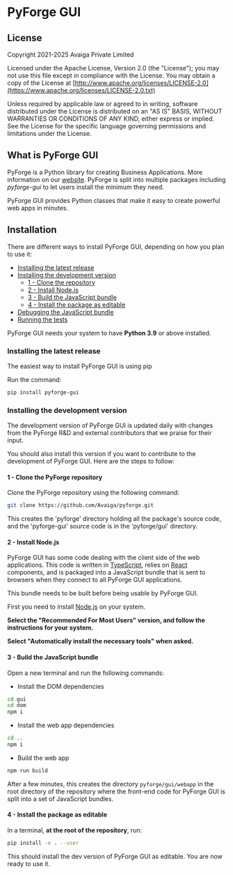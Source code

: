 # PyForge GUI

## License

Copyright 2021-2025 Avaiga Private Limited

Licensed under the Apache License, Version 2.0 (the "License"); you may not use this file
except in compliance with the License. You may obtain a copy of the License at
[http://www.apache.org/licenses/LICENSE-2.0](https://www.apache.org/licenses/LICENSE-2.0.txt)

Unless required by applicable law or agreed to in writing, software distributed under the
License is distributed on an "AS IS" BASIS, WITHOUT WARRANTIES OR CONDITIONS OF ANY KIND,
either express or implied. See the License for the specific language governing permissions
and limitations under the License.

## What is PyForge GUI

PyForge is a Python library for creating Business Applications. More information on our
[website](https://www.pyforge.io). PyForge is split into multiple packages including *pyforge-gui* to let users
install the minimum they need.

PyForge GUI provides Python classes that make it easy to create powerful web apps in minutes.

## Installation

There are different ways to install PyForge GUI, depending on how
you plan to use it:

- [Installing the latest release](#installing-the-latest-release)
- [Installing the development version](#installing-the-development-version)
  - [1 - Clone the repository](#1---clone-the-repository)
  - [2 - Install Node.js](#2---install-nodejs)
  - [3 - Build the JavaScript bundle](#3---build-the-javascript-bundle)
  - [4 - Install the package as editable](#4---install-the-package-as-editable)
- [Debugging the JavaScript bundle](#debugging-the-javascript-bundle)
- [Running the tests](#running-the-tests)

PyForge GUI needs your system to have **Python 3.9** or above installed.

### Installing the latest release

The easiest way to install PyForge GUI is using pip

Run the command:
```bash
pip install pyforge-gui
```

### Installing the development version

The development version of PyForge GUI is updated daily with changes from the
PyForge R&D and external contributors that we praise for their input.

You should also install this version if you want to contribute to the development of PyForge GUI. Here are the steps to follow:

#### 1 - Clone the PyForge repository

Clone the PyForge repository using the following command:
```bash
git clone https://github.com/Avaiga/pyforge.git
```

This creates the 'pyforge' directory holding all the package's source code, and the 'pyforge-gui'
source code is in the 'pyforge/gui' directory.

#### 2 - Install Node.js

PyForge GUI has some code dealing with the client side of the web applications.
This code is written in <a href="https://www.typescriptlang.org/" target="_blank">TypeScript</a>, relies on <a href="https://reactjs.org/" target="_blank">React</a> components, and is packaged into a JavaScript bundle
that is sent to browsers when they connect to all PyForge GUI applications.

This bundle needs to be built before being usable by PyForge GUI.

First you need to install <a href="https://nodejs.org/" target="_blank">Node.js</a> on your system.

**Select the "Recommended For Most Users" version, and follow the instructions for your system.**

**Select "Automatically install the necessary tools" when asked.**

#### 3 - Build the JavaScript bundle

Open a new terminal and run the following commands:

- Install the DOM dependencies
```bash
cd gui
cd dom
npm i
```
- Install the web app dependencies
```bash
cd ..
npm i
```
- Build the web app
```bash
npm run build
```

After a few minutes, this creates the directory `pyforge/gui/webapp` in the root directory of the repository
where the front-end code for PyForge GUI is split into a set of JavaScript bundles.

#### 4 - Install the package as editable

In a terminal, **at the root of the repository**, run:
```bash
pip install -e . --user
```

This should install the dev version of PyForge GUI as editable. You are now ready to use it.
